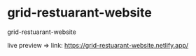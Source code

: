 # grid-restuarant-website
grid-restuarant-website

live preview => link: https://grid-restuarant-website.netlify.app/
